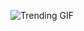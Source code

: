 ![Trending GIF](https://media0.giphy.com/media/v1.Y2lkPThiYjIxNzcyNTZ3dDF6MXNwZ2Rhd3lhMWppYjZmcWN5bWp3czNxMDFhenB6MHB3NSZlcD12MV9naWZzX3NlYXJjaCZjdD1n/bGgsc5mWoryfgKBx1u/giphy.gif)
